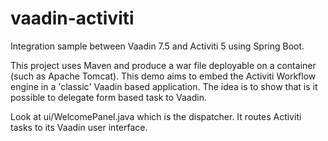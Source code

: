 # vaadin-activiti
Integration sample between Vaadin 7.5 and Activiti 5 using Spring Boot.

This project uses Maven and produce a war file deployable on a container (such as Apache Tomcat).
This demo aims to embed the Activiti Workflow engine in a 'classic' Vaadin based application.
The idea is to show that is it possible to delegate form based task to Vaadin.

Look at ui/WelcomePanel.java which is the dispatcher. It routes Activiti tasks to its Vaadin user interface.  
